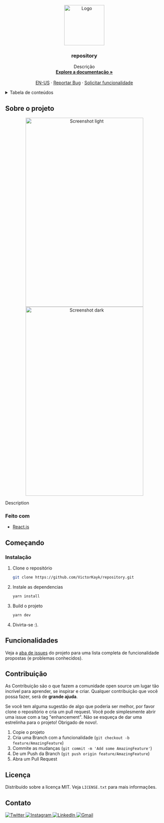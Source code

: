 <!-- PROJECT LOGO -->
<br />
<div align="center">
  <a href="https://github.com/VictorKayk/repository">
    <img src="./public/images/icons/128.png" alt="Logo" width="128" height="128">
  </a>

<h3 align="center">repository</h3>

  <p align="center">
    Descrição
    <br />
    <a href="https://github.com/VictorKayk/repository"><strong>Explore a documentação »</strong></a>
    <br />
    <br />
    <a href="./README.md">EN-US</a>
    ·
    <a href="https://github.com/VictorKayk/repository/issues">Reportar Bug</a>
    ·
    <a href="https://github.com/VictorKayk/repository/issues">Solicitar funcionalidade</a>
  </p>
</div>

<!-- TABLE OF CONTENTS -->
<details>
  <summary>Tabela de conteúdos</summary>
  <ol>
    <li>
      <a href="#sobre-o-projeto">Sobre o projeto</a>
      <ul>
        <li><a href="#feito-com">Feito com</a></li>
      </ul>
    </li>
    <li>
      <a href="#começando">Começando</a>
      <ul>
        <li><a href="#instalação">Instalação</a></li>
      </ul>
    </li>
    <li><a href="#funcionalidades">Funcionalidades</a></li>
    <li><a href="#contribuição">Contribuição</a></li>
    <li><a href="#licença">Licença</a></li>
    <li><a href="#contato">Contato</a></li>
  </ol>
</details>

<!-- ABOUT THE PROJECT -->

## Sobre o projeto

<div align="center">
  <a href="https://github.com/VictorKayk/repository">
    <img src="./public/images/screenshots/light-pt-br.png" alt="Screenshot light" width="375" height="600">
  </a>
  <a href="https://github.com/VictorKayk/repository">
    <img src="./public/images/screenshots/dark-pt-br.png" alt="Screenshot dark" width="375" height="600">
  </a>
</div>

Description

### Feito com

- [React.js](https://reactjs.org/)

<!-- GETTING STARTED -->

## Começando

### Instalação

1. Clone o repositório
   ```sh
   git clone https://github.com/VictorKayk/repository.git
   ```
2. Instale as dependencias
   ```sh
   yarn install
   ```
3. Build o projeto
   ```sh
   yarn dev
   ```
4. Divirta-se :).

<!-- FEATURES -->

## Funcionalidades

Veja a [aba de issues](https://github.com/VictorKayk/repository/issues) do projeto para uma lista completa de funcionalidade propostas (e problemas conhecidos).

<!-- CONTRIBUTING -->

## Contribuição

As Contribuição são o que fazem a comunidade open source um lugar tão incrível para aprender, se inspirar e criar. Qualquer contribuição que você possa fazer, será de **grande ajuda**.

Se você tem alguma sugestão de algo que poderia ser melhor, por favor clone o repositório e cria um pull request. Você pode simplesmente abrir uma issue com a tag "enhancement".
Não se esqueça de dar uma estrelinha para o projeto! Obrigado de novo!.

1. Copie o projeto
2. Cria uma Branch com a funcionalidade (`git checkout -b feature/AmazingFeature`)
3. Commite as mudanças (`git commit -m 'Add some AmazingFeature'`)
4. De um Push da Branch (`git push origin feature/AmazingFeature`)
5. Abra um Pull Request

<!-- LICENSE -->

## Licença

Distribuído sobre a licença MIT. Veja `LICENSE.txt` para mais informações.

<!-- CONTATO -->

## Contato

<div>
  <a href="https://twitter.com/VictorKayk77" alt="Twitter">
    <img src="https://img.shields.io/badge/Twitter-1DA1F2?style=for-the-badge&logo=twitter&logoColor=white" alt="Twitter">
  </a>
  <a href="https://instagram.com/victorkayk77" alt="Instagram">
    <img src="https://img.shields.io/badge/Instagram-E4405F?style=for-the-badge&logo=instagram&logoColor=white" alt="Instagram">
  </a>
  <a href="https://www.linkedin.com/in/victorkayk/" alt="LinkedIn">
    <img src="https://img.shields.io/badge/LinkedIn-0077B5?style=for-the-badge&logo=linkedin&logoColor=white" alt="LinkedIn">
  </a>
  <a href="mailto:victorkayk77@gmail.com" alt="Gmail">
    <img src="https://img.shields.io/badge/Gmail-D14836?style=for-the-badge&logo=gmail&logoColor=white" alt="Gmail">
  </a>
</div>
